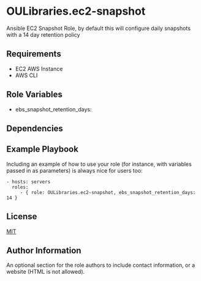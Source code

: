 OULibraries.ec2-snapshot
=========

Ansible EC2 Snapshot Role, by default this will configure daily snapshots with a 14 day retention policy

Requirements
------------

* EC2 AWS Instance
* AWS CLI

Role Variables
--------------

*  ebs_snapshot_retention_days:

Dependencies
------------


Example Playbook
----------------

Including an example of how to use your role (for instance, with variables passed in as parameters) is always nice for users too:

    - hosts: servers
      roles:
         - { role: OULibraries.ec2-snapshot, ebs_snapshot_retention_days: 14 }

License
-------

[MIT](https://github.com/OULibraries/ansible-role-elk/blob/master/LICENSE)

Author Information
------------------

An optional section for the role authors to include contact information, or a website (HTML is not allowed).
